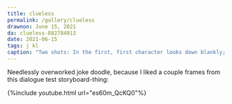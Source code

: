 ```yaml
---
title: clueless
permalink: /gallery/clueless
drawnon: June 15, 2021
da: clueless-882784913
date: 2021-06-15
tags: j kl
caption: "Two shots: In the first, first character looks down blankly; arrow pointing at her reads “monologues at a thousand miles a minute.” Second shot, featuring the second character with a blank smile: “clueless”"
---
```

Needlessly overworked joke doodle, because I liked a couple frames from this dialogue test storyboard-thing:

{%include youtube.html url="es60m_QcKQ0"%}